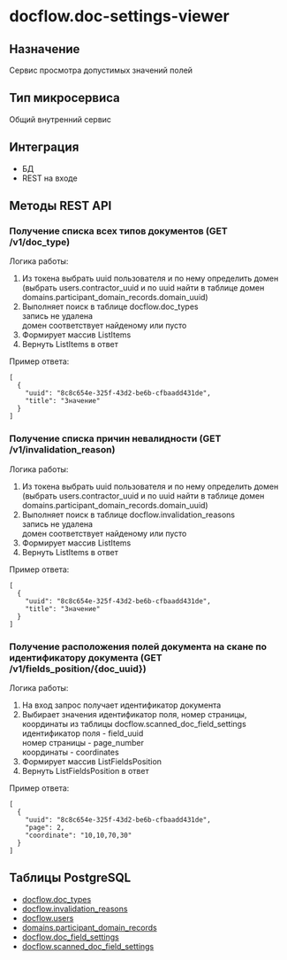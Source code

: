 # docflow.doc-settings-viewer

## Назначение
Сервис просмотра допустимых значений полей

## Тип микросервиса
Общий внутренний сервис

## Интеграция
- БД
- REST на входе

## Методы REST API

### Получение списка всех типов документов (GET /v1/doc_type)

Логика работы:  
1. Из токена выбрать uuid пользователя и по нему определить домен (выбрать users.contractor_uuid и по uuid найти в таблице домен domains.participant_domain_records.domain_uuid)  
2. Выполняет поиск в таблице docflow.doc_types  
    запись не удалена  
    домен соответствует найденому или пусто  
3. Формирует массив ListItems  
4. Вернуть ListItems в ответ  

Пример ответа:  
```
[
  {
    "uuid": "8c8c654e-325f-43d2-be6b-cfbaadd431de",
    "title": "Значение"
  }
]
```

  

### Получение списка причин невалидности (GET /v1/invalidation_reason)

Логика работы:  
1. Из токена выбрать uuid пользователя и по нему определить домен (выбрать users.contractor_uuid и по uuid найти в таблице домен domains.participant_domain_records.domain_uuid)  
2. Выполняет поиск в таблице docflow.invalidation_reasons   
    запись не удалена  
    домен соответствует найденому или пусто  
3. Формирует массив ListItems  
4. Вернуть ListItems в ответ  

Пример ответа:  
```
[
  {
    "uuid": "8c8c654e-325f-43d2-be6b-cfbaadd431de",
    "title": "Значение"
  }
]
```


### Получение расположения полей документа на скане по идентификатору документа (GET /v1/fields_position/{doc_uuid})

Логика работы:  
1. На вход запрос получает идентификатор документа  
2. Выбирает значения идентификатор поля, номер страницы, координаты из таблицы docflow.scanned_doc_field_settings   
    идентификатор поля - field_uuid  
    номер страницы - page_number   
    координаты - coordinates  
3. Формирует массив ListFieldsPosition  
4. Вернуть ListFieldsPosition в ответ  

Пример ответа:  
```
[
  {
    "uuid": "8c8c654e-325f-43d2-be6b-cfbaadd431de",
    "page": 2,
    "coordinate": "10,10,70,30"
  }
]
```


## Таблицы PostgreSQL
* [docflow.doc_types](https://BLABLABLA/database-structure/blob/feature-541/db/docflow/doc_types.sql)
* [docflow.invalidation_reasons](https://BLABLABLA/database-structure/blob/analytics/db/docflow/invalidation_reasons.sql)
* [docflow.users](https://BLABLABLA/database-structure/blob/analytics/db/docflow/views/users.sql)
* [domains.participant_domain_records](https://BLABLABLA/database-structure/blob/analytics/db/domains/views/participant_domain_records.sql)
* [docflow.doc_field_settings](https://BLABLABLA/database-structure/blob/feature-541/db/docflow/doc_field_settings.sql)
* [docflow.scanned_doc_field_settings](https://BLABLABLA/database-structure/blob/analytics/db/docflow/scanned_doc_field_settings.sql)